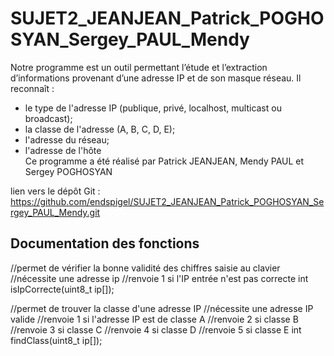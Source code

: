 # SUJET2_JEANJEAN_Patrick_POGHOSYAN_Sergey_PAUL_Mendy
Notre programme est un outil permettant l’étude et l’extraction d’informations provenant d’une adresse IP et de son masque réseau. Il reconnaît : 
- le type de l'adresse IP (publique, privé, localhost, multicast ou broadcast); 
- la classe de l'adresse (A, B, C, D, E); 
- l'adresse du réseau; 
- l'adresse de l'hôte  
Ce programme a été réalisé par Patrick JEANJEAN, Mendy PAUL et Sergey POGHOSYAN

lien vers le dépôt Git : https://github.com/endspigel/SUJET2_JEANJEAN_Patrick_POGHOSYAN_Sergey_PAUL_Mendy.git

## Documentation des fonctions

//permet de vérifier la bonne validité des chiffres saisie au clavier
//nécessite une adresse ip
//renvoie 1 si l'IP entrée n'est pas correcte
int isIpCorrecte(uint8_t ip[]);

//permet de trouver la classe d'une adresse IP
//nécessite une adresse IP valide
//renvoie 1 si l'adresse IP est de classe A
//renvoie 2 si classe B
//renvoie 3 si classe C
//renvoie 4 si classe D
//renvoie 5 si classe E
int findClass(uint8_t ip[]);
